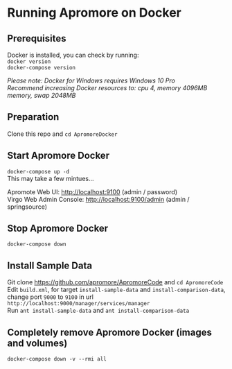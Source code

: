# Running Apromore on Docker

## Prerequisites
Docker is installed, you can check by running:  
`docker version`  
`docker-compose version`  

*Please note: Docker for Windows requires Windows 10 Pro*  
*Recommend increasing Docker resources to: cpu 4, memory 4096MB memory, swap 2048MB*

## Preparation
Clone this repo and `cd ApromoreDocker`

## Start Apromore Docker
`docker-compose up -d`  
This may take a few mintues...

Apromote Web UI: [http://localhost:9100](http://localhost:9100) (admin / password)  
Virgo Web Admin Console: [http://localhost:9100/admin](http://localhost:9100/admin) (admin / springsource)  

## Stop Apromore Docker
`docker-compose down`  

## Install Sample Data
Git clone https://github.com/apromore/ApromoreCode and `cd ApromoreCode`  
Edit `build.xml`, for target `install-sample-data` and `install-comparison-data`, change port `9000` to `9100` in url `http://localhost:9000/manager/services/manager`  
Run `ant install-sample-data` and `ant install-comparison-data`  

## Completely remove Apromore Docker (images and volumes)
`docker-compose down -v --rmi all`  
